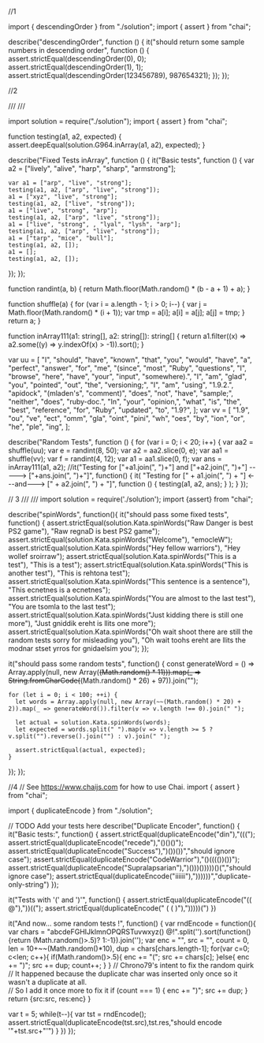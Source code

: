 //1

import { descendingOrder } from "./solution";
import { assert } from "chai";

describe("descendingOrder", function () {
it("should return some sample numbers in descending order", function () {
assert.strictEqual(descendingOrder(0), 0);
assert.strictEqual(descendingOrder(1), 1);
assert.strictEqual(descendingOrder(123456789), 987654321);
});
});

//2

/// <reference path="/runner/typings/main/ambient/mocha/index.d.ts" />
/// <reference path="/runner/typings/main/ambient/chai/index.d.ts" />

import solution = require("./solution");
import { assert } from "chai";

function testing(a1, a2, expected) {
assert.deepEqual(solution.G964.inArray(a1, a2), expected);
}

describe("Fixed Tests inArray", function () {
it("Basic tests", function () {
var a2 = ["lively", "alive", "harp", "sharp", "armstrong"];

    var a1 = ["arp", "live", "strong"];
    testing(a1, a2, ["arp", "live", "strong"]);
    a1 = ["xyz", "live", "strong"];
    testing(a1, a2, ["live", "strong"]);
    a1 = ["live", "strong", "arp"];
    testing(a1, a2, ["arp", "live", "strong"]);
    a1 = ["live", "strong", , "lyal", "lysh", "arp"];
    testing(a1, a2, ["arp", "live", "strong"]);
    a1 = ["tarp", "mice", "bull"];
    testing(a1, a2, []);
    a1 = [];
    testing(a1, a2, []);

});
});

function randint(a, b) {
return Math.floor(Math.random() \* (b - a + 1) + a);
}

function shuffle(a) {
for (var i = a.length - 1; i > 0; i--) {
var j = Math.floor(Math.random() \* (i + 1));
var tmp = a[i];
a[i] = a[j];
a[j] = tmp;
}
return a;
}

function inArray111(a1: string[], a2: string[]): string[] {
return a1.filter((x) => a2.some((y) => y.indexOf(x) > -1)).sort();
}

var uu = [
"I",
"should",
"have",
"known",
"that",
"you",
"would",
"have",
"a",
"perfect",
"answer",
"for",
"me",
"(since",
"most",
"Ruby",
"questions",
"I",
"browse",
"here",
"have",
"your",
"input",
"somewhere).",
"I",
"am",
"glad",
"you",
"pointed",
"out",
"the",
"versioning;",
"I",
"am",
"using",
"1.9.2.",
"apidock",
"(mladen's",
"comment)",
"does",
"not",
"have",
"sample;",
"neither",
"does",
"ruby-doc.",
"In",
"your",
"opinion,",
"what",
"is",
"the",
"best",
"reference",
"for",
"Ruby",
"updated",
"to",
"1.9?",
];
var vv = [
"1.9",
"ou",
"ve",
"ect",
"omm",
"gla",
"oint",
"pini",
"wh",
"oes",
"by",
"ion",
"or",
"he",
"ple",
"ing",
];

describe("Random Tests", function () {
for (var i = 0; i < 20; i++) {
var aa2 = shuffle(uu);
var e = randint(8, 50);
var a2 = aa2.slice(0, e);
var aa1 = shuffle(vv);
var f = randint(4, 12);
var a1 = aa1.slice(0, f);
var ans = inArray111(a1, a2);
//it("Testing for ["+a1.join(", ")+"] and ["+a2.join(", ")+"] -----> ["+ans.join(", ")+"]", function() {
it(
"Testing for [" + a1.join(", ") + "] <---and---> [" + a2.join(", ") + "]",
function () {
testing(a1, a2, ans);
}
);
}
});

// 3
/// <reference path="/runner/typings/mocha/index.d.ts" />
/// <reference path="/runner/typings/chai/index.d.ts" />
import solution = require('./solution');
import {assert} from "chai";

describe("spinWords", function(){
it("should pass some fixed tests", function() {
assert.strictEqual(solution.Kata.spinWords("Raw Danger is best PS2 game"), "Raw regnaD is best PS2 game");
assert.strictEqual(solution.Kata.spinWords("Welcome"), "emocleW");
assert.strictEqual(solution.Kata.spinWords("Hey fellow warriors"), "Hey wollef sroirraw");
assert.strictEqual(solution.Kata.spinWords("This is a test"), "This is a test");
assert.strictEqual(solution.Kata.spinWords("This is another test"), "This is rehtona test");
assert.strictEqual(solution.Kata.spinWords("This sentence is a sentence"), "This ecnetnes is a ecnetnes");
assert.strictEqual(solution.Kata.spinWords("You are almost to the last test"), "You are tsomla to the last test");
assert.strictEqual(solution.Kata.spinWords("Just kidding there is still one more"), "Just gniddik ereht is llits one more");
assert.strictEqual(solution.Kata.spinWords("Oh wait shoot there are still the random tests sorry for misleading you"), "Oh wait toohs ereht are llits the modnar stset yrros for gnidaelsim you");
});

it("should pass some random tests", function() {
const generateWord = () => Array.apply(null, new Array(~~(Math.random() \* 11))).map(\_ => String.fromCharCode(~~(Math.random() \* 26) + 97)).join("");

    for (let i = 0; i < 100; ++i) {
      let words = Array.apply(null, new Array(~~(Math.random() * 20) + 2)).map(_ => generateWord()).filter(v => v.length !== 0).join(" ");

      let actual = solution.Kata.spinWords(words);
      let expected = words.split(" ").map(v => v.length >= 5 ? v.split("").reverse().join("") : v).join(" ");

      assert.strictEqual(actual, expected);
    }

});
});

//4 
// See https://www.chaijs.com for how to use Chai.
import { assert } from "chai";

import { duplicateEncode } from "./solution";

// TODO Add your tests here
describe("Duplicate Encoder", function() {
  it("Basic tests:", function() {
    assert.strictEqual(duplicateEncode("din"),"(((");
    assert.strictEqual(duplicateEncode("recede"),"()()()");
    assert.strictEqual(duplicateEncode("Success"),")())())","should ignore case");
    assert.strictEqual(duplicateEncode("CodeWarrior"),"()(((())())");
    assert.strictEqual(duplicateEncode("Supralapsarian"),")()))()))))()(","should ignore case");
    assert.strictEqual(duplicateEncode("iiiiii"),"))))))","duplicate-only-string")
  });
  
  it("Tests with '(' and ')'", function() {
    assert.strictEqual(duplicateEncode("(( @"),"))((");
    assert.strictEqual(duplicateEncode(" ( ( )"),")))))(")
  })
  
  it("And now... some random tests !", function() {
    var rndEncode = function(){
    var chars = "abcdeFGHIJklmnOPQRSTuvwxyz() @!".split('').sort(function(){return (Math.random()>.5)? 1:-1}).join('');
    var enc = "", src = "", count = 0, len = 10+~~(Math.random()*10), dup = chars[chars.length-1];
    for(var c=0; c<len; c++){
      if(Math.random()>.5){
        enc += "(";
        src += chars[c];
      }else{
        enc += ")";
        src += dup;
        count++;
      }
    }
    // Chrono79's intent to fix the random quirk    
    // It happened because the duplicate char was inserted only once so it wasn't a duplicate at all.    
    // So I add it once more to fix it
    if (count === 1) {
      enc += ")";
      src += dup;
    }  
    return {src:src, res:enc}
  }
  
  var t = 5;
  while(t--){
    var tst = rndEncode();
    assert.strictEqual(duplicateEncode(tst.src),tst.res,"should encode '"+tst.src+"'")
  }
  })
});

